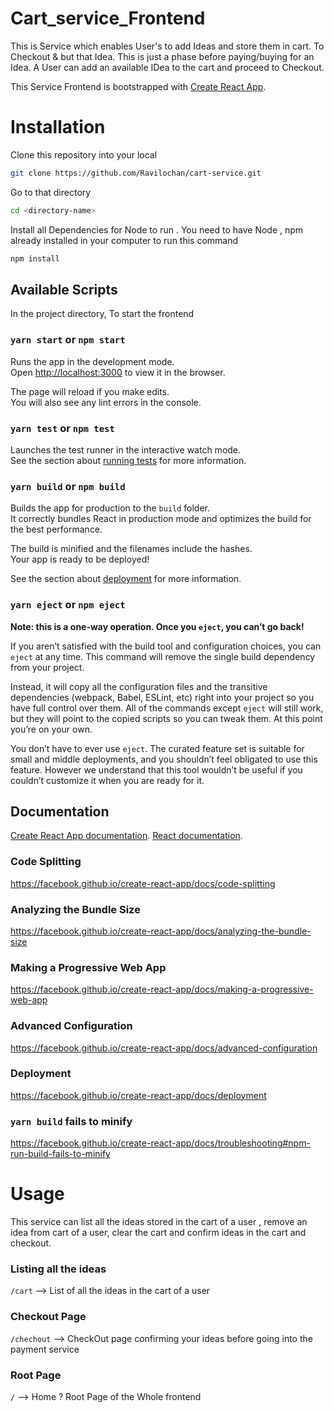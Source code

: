 # Cart_service_Frontend
This is Service which enables User's to add Ideas and store them in cart. To Checkout & but that Idea. This is just a phase before paying/buying for an Idea. 
A User can add an available IDea to the cart and proceed to Checkout.

This Service Frontend is bootstrapped with [Create React App](https://github.com/facebook/create-react-app).

# Installation
Clone this repository into your local 

```bash
git clone https://github.com/Ravilochan/cart-service.git
```
Go to that directory
```bash
cd <directory-name>
```
Install all Dependencies for Node to run . You need to have Node , npm already installed in your computer to run this command

```bash
npm install
```

## Available Scripts

In the project directory, To start the frontend

### `yarn start` or `npm start`

Runs the app in the development mode.<br />
Open [http://localhost:3000](http://localhost:3000) to view it in the browser.

The page will reload if you make edits.<br />
You will also see any lint errors in the console.

### `yarn test` or `npm test`

Launches the test runner in the interactive watch mode.<br />
See the section about [running tests](https://facebook.github.io/create-react-app/docs/running-tests) for more information.

### `yarn build` or `npm build`

Builds the app for production to the `build` folder.<br />
It correctly bundles React in production mode and optimizes the build for the best performance.

The build is minified and the filenames include the hashes.<br />
Your app is ready to be deployed!

See the section about [deployment](https://facebook.github.io/create-react-app/docs/deployment) for more information.

### `yarn eject` or `npm eject`

**Note: this is a one-way operation. Once you `eject`, you can’t go back!**

If you aren’t satisfied with the build tool and configuration choices, you can `eject` at any time. This command will remove the single build dependency from your project.

Instead, it will copy all the configuration files and the transitive dependencies (webpack, Babel, ESLint, etc) right into your project so you have full control over them. All of the commands except `eject` will still work, but they will point to the copied scripts so you can tweak them. At this point you’re on your own.

You don’t have to ever use `eject`. The curated feature set is suitable for small and middle deployments, and you shouldn’t feel obligated to use this feature. However we understand that this tool wouldn’t be useful if you couldn’t customize it when you are ready for it.

## Documentation

[Create React App documentation](https://facebook.github.io/create-react-app/docs/getting-started).
[React documentation](https://reactjs.org/).

### Code Splitting
https://facebook.github.io/create-react-app/docs/code-splitting

### Analyzing the Bundle Size
 https://facebook.github.io/create-react-app/docs/analyzing-the-bundle-size

### Making a Progressive Web App
 https://facebook.github.io/create-react-app/docs/making-a-progressive-web-app

### Advanced Configuration
 https://facebook.github.io/create-react-app/docs/advanced-configuration

### Deployment
 https://facebook.github.io/create-react-app/docs/deployment

### `yarn build` fails to minify
 https://facebook.github.io/create-react-app/docs/troubleshooting#npm-run-build-fails-to-minify

# Usage
This service can list all the ideas stored in the cart of a user , remove an idea from cart of a user, clear the cart and confirm ideas in the cart and checkout.
### Listing all the ideas
`/cart` --> List of all the ideas in the cart of a user

### Checkout Page
`/chechout` --> CheckOut page confirming your ideas before going into the payment service

### Root Page
`/` --> Home ? Root Page of the Whole frontend

